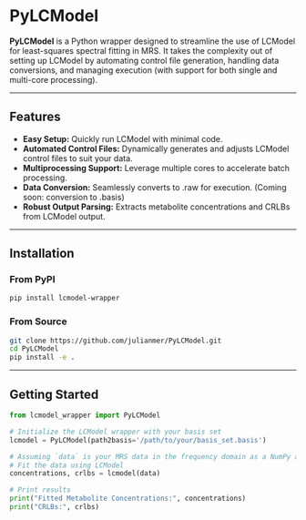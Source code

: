 # PyLCModel

**PyLCModel** is a Python wrapper designed to streamline the use of LCModel for least-squares spectral fitting in MRS. It takes the complexity out of setting up LCModel by automating control file generation, handling data conversions, and managing execution (with support for both single and multi-core processing).

---

## Features

- **Easy Setup:** Quickly run LCModel with minimal code.
- **Automated Control Files:** Dynamically generates and adjusts LCModel control files to suit your data.
- **Multiprocessing Support:** Leverage multiple cores to accelerate batch processing.
- **Data Conversion:** Seamlessly converts to .raw for execution. (Coming soon: conversion to .basis)
- **Robust Output Parsing:** Extracts metabolite concentrations and CRLBs from LCModel output.

---

## Installation

### From PyPI
```bash
pip install lcmodel-wrapper
```

### From Source
```bash
git clone https://github.com/julianmer/PyLCModel.git
cd PyLCModel
pip install -e .
```

---

## Getting Started

```python
from lcmodel_wrapper import PyLCModel

# Initialize the LCModel wrapper with your basis set
lcmodel = PyLCModel(path2basis='/path/to/your/basis_set.basis')

# Assuming `data` is your MRS data in the frequency domain as a NumPy array
# Fit the data using LCModel
concentrations, crlbs = lcmodel(data)

# Print results
print("Fitted Metabolite Concentrations:", concentrations)
print("CRLBs:", crlbs)
```